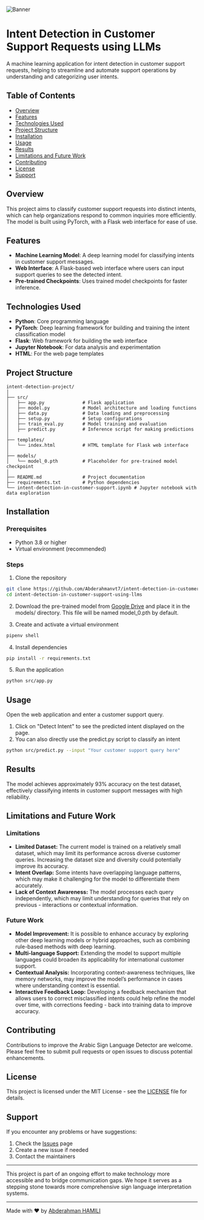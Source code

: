 ![Banner](./logo.png)

# Intent Detection in Customer Support Requests using LLMs

A machine learning application for intent detection in customer support requests, helping to streamline and automate support operations by understanding and categorizing user intents.

## Table of Contents

- [Overview](#overview)
- [Features](#features)
- [Technologies Used](#technologies-used)
- [Project Structure](#project-structure)
- [Installation](#installation)
- [Usage](#usage)
- [Results](#results)
- [Limitations and Future Work](#limitations-and-future-work)
- [Contributing](#contributing)
- [License](#license)
- [Support](#support)

## Overview

This project aims to classify customer support requests into distinct intents, which can help organizations respond to common inquiries more efficiently. The model is built using PyTorch, with a Flask web interface for ease of use.

## Features

- **Machine Learning Model**: A deep learning model for classifying intents in customer support messages.
- **Web Interface**: A Flask-based web interface where users can input support queries to see the detected intent.
- **Pre-trained Checkpoints**: Uses trained model checkpoints for faster inference.

## Technologies Used

- **Python**: Core programming language
- **PyTorch**: Deep learning framework for building and training the intent classification model
- **Flask**: Web framework for building the web interface
- **Jupyter Notebook**: For data analysis and experimentation
- **HTML**: For the web page templates

## Project Structure

```plaintext
intent-detection-project/
│
├── src/
│   ├── app.py              # Flask application
│   ├── model.py            # Model architecture and loading functions
│   ├── data.py             # Data loading and preprocessing
│   ├── setup.py            # Setup configurations
│   ├── train_eval.py       # Model training and evaluation
│   ├── predict.py          # Inference script for making predictions
│
├── templates/
│   └── index.html          # HTML template for Flask web interface
│
├── models/
│   └── model_0.pth         # Placeholder for pre-trained model checkpoint
│
├── README.md               # Project documentation
├── requirements.txt        # Python dependencies
└── intent-detection-in-customer-support.ipynb # Jupyter notebook with data exploration
```

## Installation

### Prerequisites

- Python 3.8 or higher
- Virtual environment (recommended)

### Steps

1. Clone the repository

```bash
git clone https://github.com/Abderahmanvt7/intent-detection-in-customer-support-using-llms.git
cd intent-detection-in-customer-support-using-llms
```

2. Download the pre-trained model from [Google Drive](https://drive.google.com/file/d/1mDAeiSWxFo_hSf_a4fx3Nggxbx36f0-e/view?usp=drive_link) and place it in the models/ directory. This file will be named model_0.pth by default.

3. Create and activate a virtual environment

```bash
pipenv shell
```

4. Install dependencies

```bash
pip install -r requirements.txt
```

5. Run the application

```bash
python src/app.py
```

## Usage

Open the web application and enter a customer support query.

1. Click on "Detect Intent" to see the predicted intent displayed on the page.
2. You can also directly use the predict.py script to classify an intent

```bash
python src/predict.py --input "Your customer support query here"
```

## Results

The model achieves approximately 93% accuracy on the test dataset, effectively classifying intents in customer support messages with high reliability.

## Limitations and Future Work

### Limitations

- **Limited Dataset:** The current model is trained on a relatively small dataset, which may limit its performance across diverse customer queries. Increasing the dataset size and diversity could potentially improve its accuracy.
- **Intent Overlap:** Some intents have overlapping language patterns, which may make it challenging for the model to differentiate them accurately.
- **Lack of Context Awareness:** The model processes each query independently, which may limit understanding for queries that rely on previous - interactions or contextual information.

### Future Work

- **Model Improvement:** It is possible to enhance accuracy by exploring other deep learning models or hybrid approaches, such as combining rule-based methods with deep learning.
- **Multi-language Support:** Extending the model to support multiple languages could broaden its applicability for international customer support.
- **Contextual Analysis:** Incorporating context-awareness techniques, like memory networks, may improve the model’s performance in cases where understanding context is essential.
- **Interactive Feedback Loop:** Developing a feedback mechanism that allows users to correct misclassified intents could help refine the model over time, with corrections feeding - back into training data to improve accuracy.

## Contributing

Contributions to improve the Arabic Sign Language Detector are welcome. Please feel free to submit pull requests or open issues to discuss potential enhancements.

## License

This project is licensed under the MIT License - see the [LICENSE](LICENSE) file for details.

## Support

If you encounter any problems or have suggestions:

1. Check the [Issues]() page
2. Create a new issue if needed
3. Contact the maintainers

---

This project is part of an ongoing effort to make technology more accessible and to bridge communication gaps. We hope it serves as a stepping stone towards more comprehensive sign language interpretation systems.

---

Made with ❤️ by [Abderahman HAMILI](https://abderahmanhamili.vercel.app/)

